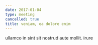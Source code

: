 ```yaml
---
date: 2017-01-04
type: meeting
cancelled: true
title: veniam, ea dolore enim
---
```

ullamco in sint sit nostrud aute mollit. irure